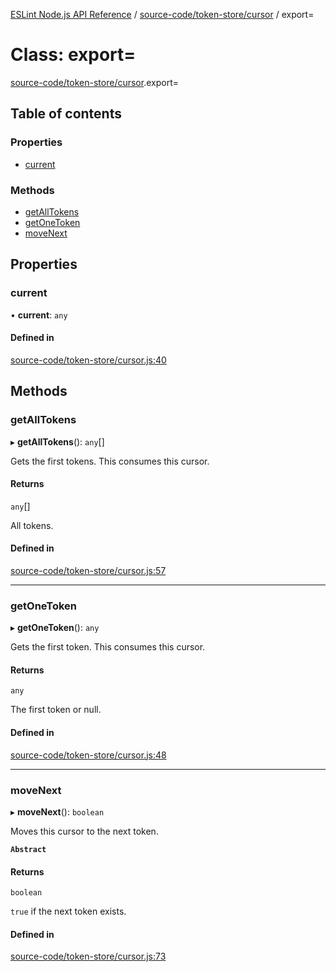 [ESLint Node.js API Reference](../index.md) / [source-code/token-store/cursor](../modules/source_code_token_store_cursor.md) / export=

# Class: export=

[source-code/token-store/cursor](../modules/source_code_token_store_cursor.md).export=

## Table of contents

### Properties

* [current](source_code_token_store_cursor.export_.md#current)

### Methods

* [getAllTokens](source_code_token_store_cursor.export_.md#getalltokens)
* [getOneToken](source_code_token_store_cursor.export_.md#getonetoken)
* [moveNext](source_code_token_store_cursor.export_.md#movenext)

## Properties

### current

• **current**: `any`

#### Defined in

[source-code/token-store/cursor.js:40](https://github.com/bpmutter/eslint/blob/fd0ad7338/lib/source-code/token-store/cursor.js#L40)

## Methods

### getAllTokens

▸ **getAllTokens**(): `any`[]

Gets the first tokens.
This consumes this cursor.

#### Returns

`any`[]

All tokens.

#### Defined in

[source-code/token-store/cursor.js:57](https://github.com/bpmutter/eslint/blob/fd0ad7338/lib/source-code/token-store/cursor.js#L57)

___

### getOneToken

▸ **getOneToken**(): `any`

Gets the first token.
This consumes this cursor.

#### Returns

`any`

The first token or null.

#### Defined in

[source-code/token-store/cursor.js:48](https://github.com/bpmutter/eslint/blob/fd0ad7338/lib/source-code/token-store/cursor.js#L48)

___

### moveNext

▸ **moveNext**(): `boolean`

Moves this cursor to the next token.

**`Abstract`**

#### Returns

`boolean`

`true` if the next token exists.

#### Defined in

[source-code/token-store/cursor.js:73](https://github.com/bpmutter/eslint/blob/fd0ad7338/lib/source-code/token-store/cursor.js#L73)
